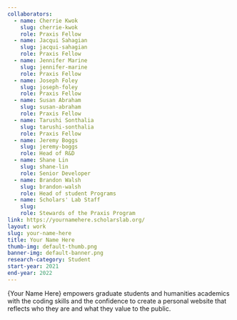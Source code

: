 ```yaml
---
collaborators: 
  - name: Cherrie Kwok
    slug: cherrie-kwok
    role: Praxis Fellow
  - name: Jacqui Sahagian
    slug: jacqui-sahagian
    role: Praxis Fellow
  - name: Jennifer Marine
    slug: jennifer-marine
    role: Praxis Fellow
  - name: Joseph Foley
    slug: joseph-foley
    role: Praxis Fellow
  - name: Susan Abraham
    slug: susan-abraham
    role: Praxis Fellow
  - name: Tarushi Sonthalia
    slug: tarushi-sonthalia
    role: Praxis Fellow
  - name: Jeremy Boggs
    slug: jeremy-boggs
    role: Head of R&D
  - name: Shane Lin
    slug: shane-lin
    role: Senior Developer
  - name: Brandon Walsh
    slug: brandon-walsh
    role: Head of student Programs
  - name: Scholars' Lab Staff
    slug:
    role: Stewards of the Praxis Program
link: https://yournamehere.scholarslab.org/
layout: work
slug: your-name-here
title: Your Name Here
thumb-img: default-thumb.png
banner-img: default-banner.png
research-category: Student
start-year: 2021
end-year: 2022
---
```


{Your Name Here} empowers graduate students and humanities academics with the coding skills and the confidence to create a personal website that reflects who they are and what they value to the public.

